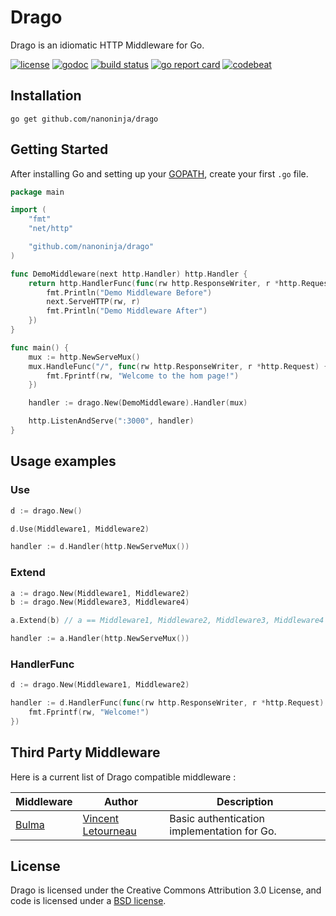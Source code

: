 # Drago

Drago is an idiomatic HTTP Middleware for Go.

[![license](https://img.shields.io/badge/License-BSD%203--Clause-blue.svg)](https://github.com/nanoninja/drago/blob/master/LICENSE) [![godoc](https://godoc.org/github.com/nanoninja/drago?status.svg)](https://godoc.org/github.com/nanoninja/drago) [![build status](https://travis-ci.org/nanoninja/drago.svg)](https://travis-ci.org/nanoninja/drago)  [![go report card](https://goreportcard.com/badge/github.com/nanoninja/drago)](https://goreportcard.com/report/github.com/nanoninja/drago) [![codebeat](https://codebeat.co/badges/58e89ce4-2fd8-4a93-b624-afdbbb44a6e3)](https://codebeat.co/projects/github-com-nanoninja-drago)

## Installation

    go get github.com/nanoninja/drago

## Getting Started

After installing Go and setting up your
[GOPATH](http://golang.org/doc/code.html#GOPATH), create your first `.go` file.

``` go
package main

import (
	"fmt"
	"net/http"

	"github.com/nanoninja/drago"
)

func DemoMiddleware(next http.Handler) http.Handler {
	return http.HandlerFunc(func(rw http.ResponseWriter, r *http.Request) {
		fmt.Println("Demo Middleware Before")
		next.ServeHTTP(rw, r)
        fmt.Println("Demo Middleware After")
	})
}

func main() {
	mux := http.NewServeMux()
	mux.HandleFunc("/", func(rw http.ResponseWriter, r *http.Request) {
		fmt.Fprintf(rw, "Welcome to the hom page!")
	})

	handler := drago.New(DemoMiddleware).Handler(mux)

	http.ListenAndServe(":3000", handler)
}
```

## Usage examples

### Use
``` go
d := drago.New()

d.Use(Middleware1, Middleware2)

handler := d.Handler(http.NewServeMux())
```

### Extend
``` go
a := drago.New(Middleware1, Middleware2)
b := drago.New(Middleware3, Middleware4)

a.Extend(b) // a == Middleware1, Middleware2, Middleware3, Middleware4

handler := a.Handler(http.NewServeMux())
```

### HandlerFunc
``` go
d := drago.New(Middleware1, Middleware2)

handler := d.HandlerFunc(func(rw http.ResponseWriter, r *http.Request) {
    fmt.Fprintf(rw, "Welcome!")
})
```

## Third Party Middleware

Here is a current list of Drago compatible middleware :

| Middleware | Author | Description |
| -----------|--------|-------------|
| [Bulma](https://github.com/nanoninja/bulma) | [Vincent Letourneau](https://github.com/nanoninja) | Basic authentication implementation for Go. |

## License

Drago is licensed under the Creative Commons Attribution 3.0 License, and code is licensed under a [BSD license](https://github.com/nanoninja/drago/blob/master/LICENSE).
